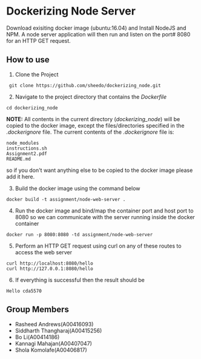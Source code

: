 # Dockerizing Node Server
Download exisiting docker image (ubuntu:16.04) and Install NodeJS and NPM.
A node server application will then run and listen on the port# 8080 for an
HTTP GET request.

## How to use
1. Clone the Project
```engine='sh'
 git clone https://github.com/sheedo/dockerizing_node.git
 ```
2. Navigate to the project directory that contains the *Dockerfile*
```engine='sh'
cd dockerizing_node
```
**NOTE:** All contents in the current directory (*dockerizing_node*) will be copied to 
the docker image, except the files/directories specified in the *.dockerignore* file.
The current contents of the *.dockerignore* file is:
```engine='sh'
node_modules
instructions.sh
Assignment2.pdf
README.md
```
so if you don't want anything else to be
copied to the docker image please add it here.

3. Build the docker image using the command below
```engine='sh'
docker build -t assignment/node-web-server .
```
4. Run the docker image and bind/map the container port and host port to 8080 so we can communicate with the server
running inside the docker container
```engine='sh'
docker run -p 8080:8080 -td assignment/node-web-server
```
5. Perform an HTTP GET request using curl on any of these routes to access the web server
```engine='sh'
curl http://localhost:8080/hello
curl http://127.0.0.1:8080/hello
```
6. If everything is successful then the result should be
```engine='sh'
Hello cda5570
```

## Group Members
 - Rasheed Andrews(A00416093)
 - Siddharth Thangharaj(A00415256)
 - Bo Li(A00414186)
 - Kannagi Mahajan(A00407047)
 - Shola Komolafe(A00406817)



